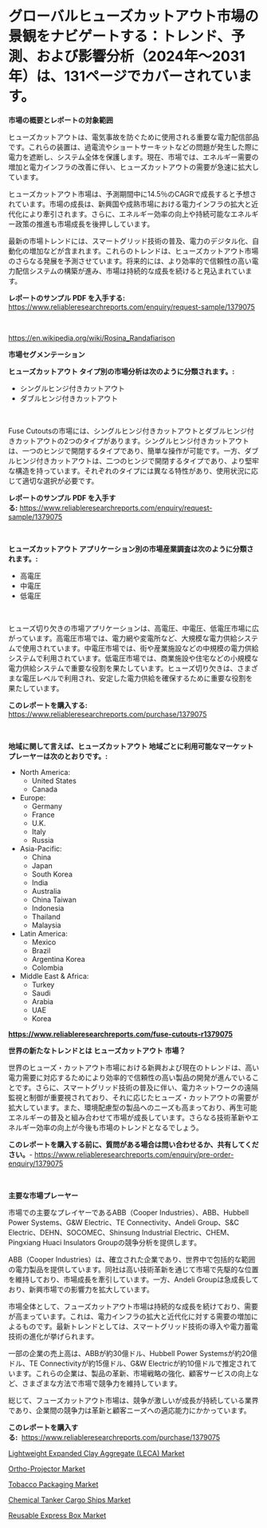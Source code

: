 <p><h1>グローバルヒューズカットアウト市場の景観をナビゲートする：トレンド、予測、および影響分析（2024年〜2031年）は、131ページでカバーされています。</h1></p><p><strong>市場の概要とレポートの対象範囲</strong></p>
<p><p>ヒューズカットアウトは、電気事故を防ぐために使用される重要な電力配信部品です。これらの装置は、過電流やショートサーキットなどの問題が発生した際に電力を遮断し、システム全体を保護します。現在、市場では、エネルギー需要の増加と電力インフラの改善に伴い、ヒューズカットアウトの需要が急速に拡大しています。</p><p>ヒューズカットアウト市場は、予測期間中に14.5％のCAGRで成長すると予想されています。市場の成長は、新興国や成熟市場における電力インフラの拡大と近代化により牽引されます。さらに、エネルギー効率の向上や持続可能なエネルギー政策の推進も市場成長を後押ししています。</p><p>最新の市場トレンドには、スマートグリッド技術の普及、電力のデジタル化、自動化の増加などが含まれます。これらのトレンドは、ヒューズカットアウト市場のさらなる発展を予測させています。将来的には、より効率的で信頼性の高い電力配信システムの構築が進み、市場は持続的な成長を続けると見込まれています。</p></p>
<p><strong>レポートのサンプル PDF を入手する:</strong> <a href="https://www.reliableresearchreports.com/enquiry/request-sample/1379075">https://www.reliableresearchreports.com/enquiry/request-sample/1379075</a></p>
<p>&nbsp;</p>
<p><a href="https://en.wikipedia.org/wiki/Rosina_Randafiarison">https://en.wikipedia.org/wiki/Rosina_Randafiarison</a></p>
<p><strong>市場セグメンテーション</strong></p>
<p><strong>ヒューズカットアウト タイプ別の市場分析は次のように分類されます。:</strong></p>
<p><ul><li>シングルヒンジ付きカットアウト</li><li>ダブルヒンジ付きカットアウト</li></ul></p>
<p>&nbsp;</p>
<p><p>Fuse Cutoutsの市場には、シングルヒンジ付きカットアウトとダブルヒンジ付きカットアウトの2つのタイプがあります。シングルヒンジ付きカットアウトは、一つのヒンジで開閉するタイプであり、簡単な操作が可能です。一方、ダブルヒンジ付きカットアウトは、二つのヒンジで開閉するタイプであり、より堅牢な構造を持っています。それぞれのタイプには異なる特性があり、使用状況に応じて適切な選択が必要です。</p></p>
<p><strong>レポートのサンプル PDF を入手する:</strong>&nbsp;<a href="https://www.reliableresearchreports.com/enquiry/request-sample/1379075">https://www.reliableresearchreports.com/enquiry/request-sample/1379075</a></p>
<p>&nbsp;</p>
<p><strong> ヒューズカットアウト アプリケーション別の市場産業調査は次のように分類されます。:</strong></p>
<p><ul><li>高電圧</li><li>中電圧</li><li>低電圧</li></ul></p>
<p>&nbsp;</p>
<p><p>ヒューズ切り欠きの市場アプリケーションは、高電圧、中電圧、低電圧市場に広がっています。高電圧市場では、電力網や変電所など、大規模な電力供給システムで使用されています。中電圧市場では、街や産業施設などの中規模の電力供給システムで利用されています。低電圧市場では、商業施設や住宅などの小規模な電力供給システムで重要な役割を果たしています。ヒューズ切り欠きは、さまざまな電圧レベルで利用され、安定した電力供給を確保するために重要な役割を果たしています。</p></p>
<p><strong>このレポートを購入する:</strong>&nbsp; <a href="https://www.reliableresearchreports.com/purchase/1379075">https://www.reliableresearchreports.com/purchase/1379075</a></p>
<p>&nbsp;</p>
<p><strong>地域に関して言えば、ヒューズカットアウト 地域ごとに利用可能なマーケットプレーヤーは次のとおりです。:</strong></p>
<p><ul>
    <li>
        North America:
        <ul>
            <li>United States</li>
            <li>Canada</li>
        </ul>
    </li>
    <li>
        Europe:
        <ul>
            <li>Germany</li>
            <li>France</li>
            <li>U.K.</li>
            <li>Italy</li>
            <li>Russia</li>
        </ul>
    </li>
    <li>
        Asia-Pacific:
        <ul>
            <li>China</li>
            <li>Japan</li>
            <li>South Korea</li>
            <li>India</li>
            <li>Australia</li>
            <li>China Taiwan</li>
            <li>Indonesia</li>
            <li>Thailand</li>
            <li>Malaysia</li>
        </ul>
    </li>
    <li>
        Latin America:
        <ul>
            <li>Mexico</li>
            <li>Brazil</li>
            <li>Argentina Korea</li>
            <li>Colombia</li>
        </ul>
    </li>
    <li>
        Middle East & Africa:
        <ul>
            <li>Turkey</li>
            <li>Saudi</li>
            <li>Arabia</li>
            <li>UAE</li>
            <li>Korea</li>
        </ul>
    </li>
    </ul></p>
<p><strong><a href="https://www.reliableresearchreports.com/fuse-cutouts-r1379075">https://www.reliableresearchreports.com/fuse-cutouts-r1379075</a></strong>&nbsp;</p>
<p><strong>世界の新たなトレンドとは ヒューズカットアウト 市場？</strong></p>
<p><p>世界のヒューズ・カットアウト市場における新興および現在のトレンドは、高い電力需要に対応するためにより効率的で信頼性の高い製品の開発が進んでいることです。さらに、スマートグリッド技術の普及に伴い、電力ネットワークの遠隔監視と制御が重要視されており、それに応じたヒューズ・カットアウトの需要が拡大しています。また、環境配慮型の製品へのニーズも高まっており、再生可能エネルギーの普及と組み合わせて市場が成長しています。さらなる技術革新やエネルギー効率の向上が今後も市場のトレンドとなるでしょう。</p></p>
<p><strong>このレポートを購入する前に、質問がある場合は問い合わせるか、共有してください。</strong>- <a href="https://www.reliableresearchreports.com/enquiry/pre-order-enquiry/1379075">https://www.reliableresearchreports.com/enquiry/pre-order-enquiry/1379075</a></p>
<p>&nbsp;</p>
<p><strong>主要な市場プレーヤー</strong></p>
<p><p>市場での主要なプレイヤーであるABB（Cooper Industries）、ABB、Hubbell Power Systems、G&W Electric、TE Connectivity、Andeli Group、S&C Electric、DEHN、SOCOMEC、Shinsung Industrial Electric、CHEM、Pingxiang Huaci Insulators Groupの競争分析を提供します。</p><p>ABB（Cooper Industries）は、確立された企業であり、世界中で包括的な範囲の電力製品を提供しています。同社は高い技術革新を通じて市場で先駆的な位置を維持しており、市場成長を牽引しています。一方、Andeli Groupは急成長しており、新興市場での影響力を拡大しています。</p><p>市場全体として、フューズカットアウト市場は持続的な成長を続けており、需要が高まっています。これは、電力インフラの拡大と近代化に対する需要の増加によるものです。最新トレンドとしては、スマートグリッド技術の導入や電力蓄電技術の進化が挙げられます。</p><p>一部の企業の売上高は、ABBが約30億ドル、Hubbell Power Systemsが約20億ドル、TE Connectivityが約15億ドル、G&W Electricが約10億ドルで推定されています。これらの企業は、製品の革新、市場戦略の強化、顧客サービスの向上など、さまざまな方法で市場で競争力を維持しています。</p><p>総じて、フューズカットアウト市場は、競争が激しいが成長が持続している業界であり、企業間の競争力は革新と顧客ニーズへの適応能力にかかっています。</p></p>
<p><strong>このレポートを購入する:</strong>&nbsp;&nbsp;<a href="https://www.reliableresearchreports.com/purchase/1379075">https://www.reliableresearchreports.com/purchase/1379075</a></p>
<p><p><a href="https://medium.com/@colin.burgess8756/insights-into-the-lightweight-expanded-clay-aggregate-leca-market-size-which-is-expanding-with-a-8f14a8310371">Lightweight Expanded Clay Aggregate (LECA) Market</a></p><p><a href="https://github.com/caylechardson65746/Market-Research-Report-List-1/blob/main/ortho-projector-market.md">Ortho-Projector Market</a></p><p><a href="https://issuu.com/reportprime-2/docs/tobacco-packaging-market-size-2030.pptx">Tobacco Packaging Market</a></p><p><a href="https://medium.com/@carlahoustonh51/comprehensive-analysis-of-the-global-chemical-tanker-cargo-ships-market-growth-trends-market-a9d7beeb228e">Chemical Tanker Cargo Ships Market</a></p><p><a href="https://github.com/victorialyman98067/Market-Research-Report-List-1/blob/main/reusable-express-box-market.md">Reusable Express Box Market</a></p></p>